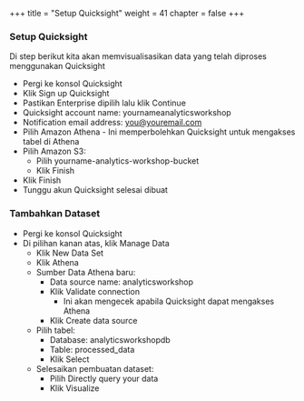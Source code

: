 +++
title = "Setup Quicksight"
weight = 41
chapter = false
+++

### Setup Quicksight

Di step berikut kita akan memvisualisasikan data yang telah diproses menggunakan Quicksight
- Pergi ke konsol Quicksight
- Klik Sign up Quicksight
- Pastikan Enterprise dipilih lalu klik Continue
- Quicksight account name: yournameanalyticsworkshop
- Notification email address: you@youremail.com
- Pilih Amazon Athena - Ini memperbolehkan Quicksight untuk mengakses tabel di Athena
- Pilih Amazon S3:
  - Pilih yourname-analytics-workshop-bucket
  - Klik Finish
- Klik Finish
- Tunggu akun Quicksight selesai dibuat

### Tambahkan Dataset
- Pergi ke konsol Quicksight
- Di pilihan kanan atas, klik Manage Data
  - Klik New Data Set
  - Klik Athena
  - Sumber Data Athena baru:
    - Data source name: analyticsworkshop
    - Klik Validate connection
      - Ini akan mengecek apabila Quicksight dapat mengakses Athena
    - Klik Create data source
  - Pilih tabel:
    - Database: analyticsworkshopdb
    - Table: processed_data
    - Klik Select
  - Selesaikan pembuatan dataset:
    - Pilih Directly query your data
    - Klik Visualize
